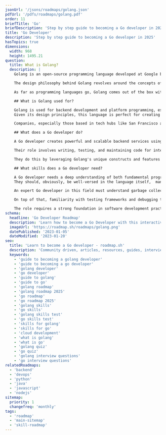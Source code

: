 ```yaml
---
jsonUrl: '/jsons/roadmaps/golang.json'
pdfUrl: '/pdfs/roadmaps/golang.pdf'
order: 11
briefTitle: 'Go'
briefDescription: 'Step by step guide to becoming a Go developer in 2025'
title: 'Go Developer'
description: 'Step by step guide to becoming a Go developer in 2025'
hasTopics: true
dimensions:
  width: 968
  height: 1495.21
question:
  title: What is Golang?
  description: |
    Golang is an open-source programming language developed at Google by developers like Rob Pike. As an interesting trivia fact, Golang is often referred to as "the go language".

    The design philosophy behind Golang revolves around the concepts of simplicity, efficiency, and performance, making it a great tool for software development. In fact, Go code is compiled, meaning that it needs to be translated into machine code before execution making it run much faster than scripting/interpreted code.

    As far as programming languages go, Golang comes out of the box with a mature standard library (meaning it's capable of doing pretty much anything you want without needing extra modules) and a clean syntax that focuses on clarity. Golang is designed to provide an efficient programming environment with built-in garbage collection and strong support for concurrent programming, which is essential if you're building complex systems and scalable services.

    ## What is Golang used for?

    Golang is used for backend development and platform programming, especially in scenarios that demand efficiency and scalability.
    Given its design principles, this language is perfect for creating microservices, APIs, and other server-side applications that demand stable operations and proper resource management. The language has a very powerful concurrency model, making it intuitive and well-suited for developing software that can handle large-scale data processing and network operations.

    Companies, especially those based in tech hubs like San Francisco and New York (such as Uber, Dropbox, Trivago and others), use Golang to build scalable and very performant services that integrate well with other technologies and provide the high-performing backend they need. Enabling a smooth process from start to finish.

    ## What does a Go developer do?

    A Go developer creates powerful and scalable backend services using the Go language.

    Their role involves writing, testing, and maintaining code for integration systems (taking information from one system and sending it into another one), building RESTful microservices, and other types of backend (or server-side) solutions.

    They do this by leveraging Golang's unique constructs and features to structure programs effectively. Beyond this, one of the major tasks for Go developers is to focus on optimizing code efficiency, developing K8 operators, and building small dev tools. In other words, short of frontend development, Go devs can build pretty much anything.

    ## What skills does a Go developer need?

    A Go developer needs a deep understanding of both fundamental programming concepts and the unique features of Golang. 
    They should, obviously, be well-versed in the language itself,  managing pointers, as well as understanding how to use its mature standard library.

    An expert Go developer in this field must understand garbage collection and how to optimize code for high performance and scalability given how these are major design pillars for Go.

    On top of that, familiarity with testing frameworks and debugging tools is also essential to ensure that applications are both reliable and efficient. Many companies assess these skills during interviews by asking a variety of [Golang interview questions](https://roadmap.sh/questions/golang) that explore topics like concurrency, data structures, and the integration of Golang with other languages and technologies.

    The role requires a strong foundation in software development practices (i.e. version control, code smells, unit testing, etc) as well as a willingness to continuously learn and adapt to new tools and techniques to survive in the constantly evolving tech environment.
schema:
  headline: 'Go Developer Roadmap'
  description: 'Learn how to become a Go Developer with this interactive step by step guide in 2025. We also have resources and short descriptions attached to the roadmap items so you can get everything you want to learn in one place.'
  imageUrl: 'https://roadmap.sh/roadmaps/golang.png'
  datePublished: '2023-01-05'
  dateModified: '2023-01-20'
seo:
  title: 'Learn to become a Go developer - roadmap.sh'
  description: 'Community driven, articles, resources, guides, interview questions, quizzes for Go development. Learn to become a modern Go developer by following the steps, skills, resources and guides listed in this roadmap.'
  keywords:
    - 'guide to becoming a golang developer'
    - 'guide to becoming a go developer'
    - 'golang developer'
    - 'go developer'
    - 'guide to golang'
    - 'guide to go'
    - 'golang roadmap'
    - 'golang roadmap 2025'
    - 'go roadmap'
    - 'go roadmap 2025'
    - 'golang skills'
    - 'go skills'
    - 'golang skills test'
    - 'go skills test'
    - 'skills for golang'
    - 'skills for go'
    - 'cloud development'
    - 'what is golang'
    - 'what is go'
    - 'golang quiz'
    - 'go quiz'
    - 'golang interview questions'
    - 'go interview questions'
relatedRoadmaps:
  - 'backend'
  - 'devops'
  - 'python'
  - 'java'
  - 'javascript'
  - 'nodejs'
sitemap:
  priority: 1
  changefreq: 'monthly'
tags:
  - 'roadmap'
  - 'main-sitemap'
  - 'skill-roadmap'
---
```

